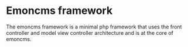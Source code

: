 # Emoncms framework

The emoncms framework is a minimal php framework that uses the front controller and model view controller architecture and is at the core of emoncms.
